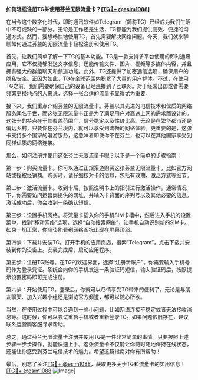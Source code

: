 **如何轻松注册TG并使用芬兰无限流量卡？[[TG💪+ @esim1088](https://t.me/s/esim1088)]**

在当今这个数字化时代，即时通讯软件如Telegram（简称TG）已经成为我们生活中不可或缺的一部分。无论是工作还是生活，TG都能为我们提供高效、便捷的沟通方式。然而，要想畅快地使用TG，首先需要解决网络问题。今天，我们就来聊聊如何通过芬兰的无限流量卡轻松注册和使用TG。

首先，让我们简单了解一下TG的基本功能。TG是一款支持多平台使用的即时通讯应用，它不仅能够发送文字信息，还能传输文件、图片、视频等多媒体内容，并且拥有强大的群组聊天和频道功能。此外，TG还提供了加密通信选项，确保用户的隐私安全。正因为如此，TG在全球范围内积累了大量的用户群体。不过，在使用TG之前，我们需要确保自己的设备已经连接到了互联网。对于经常出国或者需要频繁更换地点的人来说，选择一张合适的流量卡显得尤为重要。

接下来，我们重点介绍芬兰的无限流量卡。芬兰以其先进的电信技术和优质的网络服务闻名于世，而这张无限流量卡正是为了满足用户对高速上网的需求而设计的。这张卡的特点在于其覆盖范围广、信号稳定以及性价比高。无论是在繁华都市还是偏远乡村，只要你在芬兰境内，就可以享受到流畅的网络体验。更重要的是，这张卡支持多个国家的漫游服务，这意味着即使你不在芬兰，也可以在其他国家享受到同样优质的网络连接。

那么，如何注册并使用这张芬兰无限流量卡呢？以下是一个简单的步骤指南：

第一步：购买流量卡。你可以通过正规渠道购买这张芬兰无限流量卡，比如官方网站或授权经销商。购买时，请仔细核对卡的信息，包括有效期、激活方式等细节。

第二步：激活流量卡。收到卡后，按照说明书上的指引进行激活操作。通常情况下，你需要访问运营商提供的网址，并输入卡背面的序列号以及其他必要的信息。激活成功后，你会收到一条确认短信。

第三步：设置手机网络。将流量卡插入你的手机SIM卡槽中，然后进入手机的设置菜单，找到“移动网络”选项，选择“自动搜索网络”，让手机自动识别新的SIM卡。如果一切正常，你应该能看到网络图标出现在屏幕顶部。

第四步：下载并安装TG。打开手机的应用商店，搜索“Telegram”，点击下载并安装到你的设备上。安装完成后，启动应用程序。

第五步：注册TG账号。在TG的欢迎界面，选择“注册新账户”。你需要输入手机号码作为登录凭证。系统会向你的手机发送一条验证码短信，输入验证码后，按照提示设置密码即可完成注册。

第六步：开始使用TG。登录后，你就可以尽情享受TG带来的便利了。无论是与朋友聊天、加入兴趣小组还是浏览官方频道，都可以随心所欲。

当然，在使用过程中可能会遇到一些小问题，比如网络连接不稳定或者无法接收消息等。这时候，你可以尝试重启手机或者重新登录TG。如果问题依旧存在，建议联系运营商客服寻求帮助。

总之，通过芬兰无限流量卡注册并使用TG是一件非常简单的事情。只要按照上述步骤一步步操作，就能快速上手。这张流量卡不仅能让你随时随地保持在线状态，还能让你感受到芬兰电信技术的魅力。希望这篇指南对你有所帮助！

最后，别忘了关注[TG💪+ @esim1088](https://t.me/s/esim1088)，获取更多关于TG和流量卡的实用信息！[[TG💪+ @esim1088](https://t.me/s/esim1088) ![Image](https://i.postimg.cc/4NQfJmqS/Snipaste-2025-05-13-00-14-12.png)]